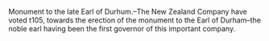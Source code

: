 Monument to the late Earl of Durhum.–The New Zealand Company have voted
                    t105, towards the erection of the monument to the Earl of
                    Durham–the noble earl having been the first governor of this
                    important company.